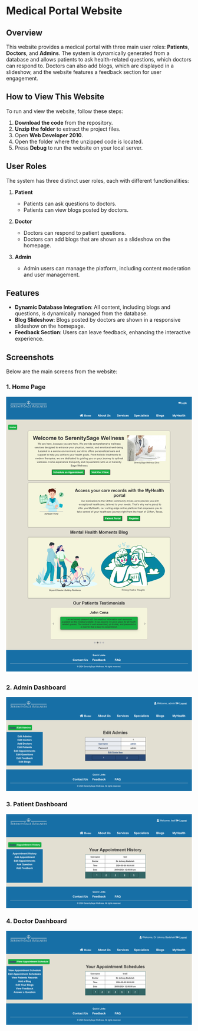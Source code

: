 # Medical Portal Website

## Overview

This website provides a medical portal with three main user roles: **Patients**, **Doctors**, and **Admins**. The system is dynamically generated from a database and allows patients to ask health-related questions, which doctors can respond to. Doctors can also add blogs, which are displayed in a slideshow, and the website features a feedback section for user engagement.

## How to View This Website

To run and view the website, follow these steps:

1. **Download the code** from the repository.
2. **Unzip the folder** to extract the project files.
3. Open **Web Developer 2010**.
4. Open the folder where the unzipped code is located.
5. Press **Debug** to run the website on your local server.

## User Roles

The system has three distinct user roles, each with different functionalities:

1. **Patient**  
   - Patients can ask questions to doctors.
   - Patients can view blogs posted by doctors.
   
2. **Doctor**  
   - Doctors can respond to patient questions.
   - Doctors can add blogs that are shown as a slideshow on the homepage.
   
3. **Admin**  
   - Admin users can manage the platform, including content moderation and user management.

## Features

- **Dynamic Database Integration**: All content, including blogs and questions, is dynamically managed from the database.
- **Blog Slideshow**: Blogs posted by doctors are shown in a responsive slideshow on the homepage.
- **Feedback Section**: Users can leave feedback, enhancing the interactive experience.

## Screenshots

Below are the main screens from the website:

### 1. Home Page
![Home Page](./screenshots/home.png)

### 2. Admin Dashboard
![Admin Dashboard](./screenshots/admin.png)

### 3. Patient Dashboard
![Patient Dashboard](./screenshots/patient.png)

### 4. Doctor Dashboard
![Doctor Dashboard](./screenshots/doctor.png)

